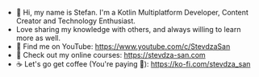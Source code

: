 - 👋 Hi, my name is Stefan. I'm a Kotlin Multiplatform Developer, Content Creator and Technology Enthusiast. 
- Love sharing my knowledge with others, and always willing to learn more as well.
- 🔴 Find me on YouTube: https://www.youtube.com/c/StevdzaSan
- 🌟 Check out my online courses: https://stevdza-san.com
- ☕ Let's go get coffee (You're paying 🤪): https://ko-fi.com/stevdza_san

<!---
stevdza-san/stevdza-san is a ✨ special ✨ repository because its `README.md` (this file) appears on your GitHub profile.
You can click the Preview link to take a look at your changes.
--->
